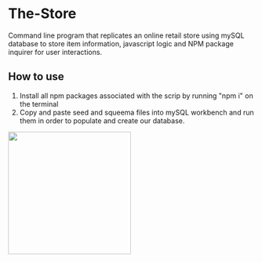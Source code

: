 # The-Store

Command line program that replicates an online retail store using mySQL database to store item information, javascript logic and NPM package inquirer for user interactions.

## How to use

1. Install all npm packages associated with the scrip by running "npm i" on the terminal
2. Copy and paste seed and squeema files into mySQL workbench and run them in order to populate and create our database.

<image src="/images/seed.png" style="height:250px;"/>
